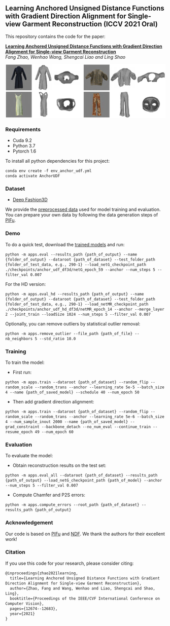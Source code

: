 ## Learning Anchored Unsigned Distance Functions with Gradient Direction Alignment for Single-view Garment Reconstruction (ICCV 2021 Oral)

This repository contains the code for the paper:

**[Learning Anchored Unsigned Distance Functions with Gradient Direction Alignment for Single-view Garment Reconstruction](https://arxiv.org/abs/2108.08478)** <br>*Fang Zhao, Wenhao Wang, Shengcai Liao and Ling Shao* <br>

![](pics/examples.png)

### Requirements
- Cuda 9.2
- Python 3.7
- Pytorch 1.6

To install all python dependencies for this project:
```
conda env create -f env_anchor_udf.yml
conda activate AnchorUDF
```

### Dataset

- [Deep Fashion3D](https://github.com/kv2000/deepFashion3D)

We provide the [preprocessed data](https://drive.google.com/drive/folders/1gXDlPGYYVad8IkFo_gxd-NOcFEgomwT0?usp=sharing) used for model training and evaluation. You can prepare your own data by following the data generation steps of [PIFu](https://github.com/shunsukesaito/PIFu).

### Demo

To do a quick test, download the [trained models](https://drive.google.com/drive/folders/1iFYoaqabmd86J4fB87ICPmfMoBX5nlkA?usp=sharing) and run:

```
python -m apps.eval --results_path {path_of_output} --name {folder_of_output} --dataroot {path_of_dataset} --test_folder_path {folder_of_test_data, e.g., 290-1} --load_netG_checkpoint_path ./checkpoints/anchor_udf_df3d/netG_epoch_59 --anchor --num_steps 5 --filter_val 0.007
```
For the HD version:
```
python -m apps.eval_hd --results_path {path_of_output} --name {folder_of_output} --dataroot {path_of_dataset} --test_folder_path {folder_of_test_data, e.g., 290-1} --load_netMR_checkpoint_path ./checkpoints/anchor_udf_hd_df3d/netMR_epoch_14 --anchor --merge_layer 2 --joint_train --loadSize 1024 --num_steps 5 --filter_val 0.007
```
Optionally, you can remove outliers by statistical outlier removal:
```
python -m apps.remove_outlier --file_path {path_of_file} --nb_neighbors 5 --std_ratio 10.0
```

### Training

To train the model:
- First run:
```
python -m apps.train --dataroot {path_of_dataset} --random_flip --random_scale --random_trans --anchor --learning_rate 5e-5 --batch_size 4 --name {path_of_saved_model} --schedule 40 --num_epoch 50
```
- Then add gradient direction alignment:
```
python -m apps.train --dataroot {path_of_dataset} --random_flip --random_scale --random_trans --anchor --learning_rate 5e-6 --batch_size 4 --num_sample_inout 2000 --name {path_of_saved_model} --grad_constraint --backbone_detach --no_num_eval --continue_train --resume_epoch 49 --num_epoch 60
```

### Evaluation

To evaluate the model:
- Obtain reconstruction results on the test set:
```
python -m apps.eval_all --dataroot {path_of_dataset} --results_path {path_of_output} --load_netG_checkpoint_path {path_of_model} --anchor --num_steps 5 --filter_val 0.007
```
- Compute Chamfer and P2S errors:
```
python -m apps.compute_errors --root_path {path_of_dataset} --results_path {path_of_output}
```

### Acknowledgement

Our code is based on [PIFu](https://github.com/shunsukesaito/PIFu) and [NDF](https://github.com/jchibane/ndf). We thank the authors for their excellent work!

### Citation
If you use this code for your research, please consider citing:
```
@inproceedings{zhao2021learning,
  title={Learning Anchored Unsigned Distance Functions with Gradient Direction Alignment for Single-view Garment Reconstruction},
  author={Zhao, Fang and Wang, Wenhao and Liao, Shengcai and Shao, Ling},
  booktitle={Proceedings of the IEEE/CVF International Conference on Computer Vision},
  pages={12674--12683},
  year={2021}
}
```

